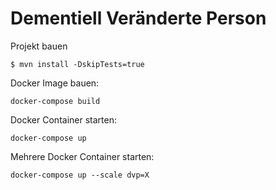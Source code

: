 # Dementiell Veränderte Person

Projekt bauen
```
$ mvn install -DskipTests=true
```

Docker Image bauen:
```
docker-compose build
```

Docker Container starten:
```
docker-compose up
```

Mehrere Docker Container starten:
```
docker-compose up --scale dvp=X
```

